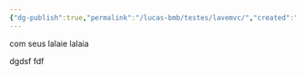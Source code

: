 ```yaml
---
{"dg-publish":true,"permalink":"/lucas-bmb/testes/lavemvc/","created":"2025-10-19T23:18:47.100-03:00"}
---
```



com seus lalaie
lalaia

dgdsf
fdf



